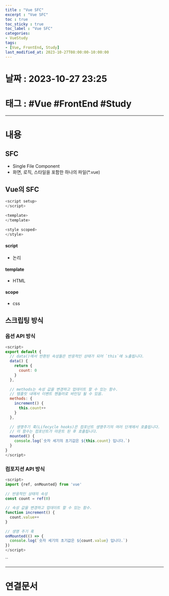 ```yaml
---
title : "Vue SFC"
excerpt : "Vue SFC"
toc : true
toc_sticky : true
toc_label : "Vue SFC"
categories:
- VueStudy
tags:
- [Vue, FrontEnd, Study]
last_modified_at: 2023-10-27T08:00:00-10:00:00
---
```


# 날짜 : 2023-10-27 23:25

# 태그 : #Vue #FrontEnd #Study 
---

# 내용

## SFC
- Single File Component
- 화면, 로직, 스타일을 포함한 하나의 파일(\*.vue)

## Vue의 SFC

```javascript
<script setup>  
</script>  
  
<template>  
</template>  
  
<style scoped>  
</style>
```

####  script
- 논리

#### template
- HTML

#### scope
- css

## 스크립팅 방식

### 옵션 API 방식

```javascript
<script>  
export default {  
  // data()에서 반환된 속성들은 반응적인 상태가 되어 `this`에 노출됩니다.  
  data() {  
    return {  
      count: 0  
    }  
  },  
  
  // methods는 속성 값을 변경하고 업데이트 할 수 있는 함수.  
  // 템플릿 내에서 이벤트 헨들러로 바인딩 될 수 있음.  
  methods: {  
    increment() {  
      this.count++  
    }  
  },  
  
  // 생명주기 훅(Lifecycle hooks)은 컴포넌트 생명주기의 여러 단계에서 호출됩니다.  
  // 이 함수는 컴포넌트가 마운트 된 후 호출됩니다.  
  mounted() {  
    console.log(`숫자 세기의 초기값은 ${this.count} 입니다.`)  
  }  
}  
</script>
```

### 컴포지션 API 방식

```javascript
<script>  
import {ref, onMounted} from 'vue'  
  
// 반응적인 상태의 속성  
const count = ref(0)  
  
// 속성 값을 변경하고 업데이트 할 수 있는 함수.  
function increment() {  
  count.value++  
}  
  
// 생명 주기 훅  
onMounted(() => {  
  console.log(`숫자 세기의 초기값은 ${count.value} 입니다.`)  
})  
</script>
```
``

---

# 연결문서
